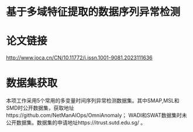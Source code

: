 # 基于多域特征提取的数据序列异常检测

# 论文链接
http://www.joca.cn/CN/10.11772/j.issn.1001-9081.2023111636

# 数据集获取
本项工作采用5个常用的多变量时间序列异常检测数据集。其中SMAP,MSL和SMD时公开数据集，获取地址https://github.com/NetManAIOps/OmniAnomaly；
WADI和SWAT数据集时未公开数据集。数据集的申请地址https://itrust.sutd.edu.sg/ 。


